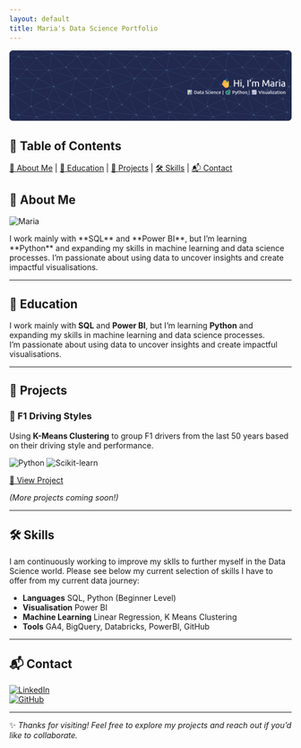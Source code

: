 ```yaml
---
layout: default
title: Maria's Data Science Portfolio
---
```


<p align="center">
  <img src="images/header.png" alt="Banner" style="width:100%; max-height:200px; object-fit:cover;">
</p>

## 📑 Table of Contents

[👋 About Me](#About-Me) | [📖 Education](#Education) | [📂 Projects](#Projects) | [🛠 Skills](#Skills) | [📬 Contact](#Contact)
  
## 👋 About Me
<p align="left">
  <img src="images/myself.png" alt="Maria" width="100"/>
</p>
I work mainly with **SQL** and **Power BI**, but I’m learning **Python** and expanding my skills in machine learning and data science processes.  
I’m passionate about using data to uncover insights and create impactful visualisations.  

---

## 📖 Education
I work mainly with **SQL** and **Power BI**, but I’m learning **Python** and expanding my skills in machine learning and data science processes.  
I’m passionate about using data to uncover insights and create impactful visualisations.  

---

## 📂 Projects

### 🏁 F1 Driving Styles
Using **K-Means Clustering** to group F1 drivers from the last 50 years based on their driving style and performance.  

![Python](https://img.shields.io/badge/Python-blue?logo=python&logoColor=white)
![Scikit-learn](https://img.shields.io/badge/Scikit--Learn-F7931E?logo=scikit-learn&logoColor=white)  

[🔗 View Project](https://github.com/yourusername/f1-driving-styles)

*(More projects coming soon!)*

---

## 🛠 Skills

I am continuously working to improve my sklls to further myself in the Data Science world. Please see below my current selection of skills I have to offer from my current data journey:

- **Languages** SQL, Python (Beginner Level)
- **Visualisation** Power BI
- **Machine Learning** Linear Regression, K Means Clustering
- **Tools** GA4, BigQuery, Databricks, PowerBI, GitHub

---

## 📬 Contact
[![LinkedIn](https://img.shields.io/badge/LinkedIn-Connect-blue?logo=linkedin)](www.linkedin.com/in/maria-watton-5bbb4a279)  
[![GitHub](https://img.shields.io/badge/GitHub-Profile-black?logo=github)](https://marialwatton.github.io/DataPortfolio/)  

---

✨ *Thanks for visiting! Feel free to explore my projects and reach out if you’d like to collaborate.*  
